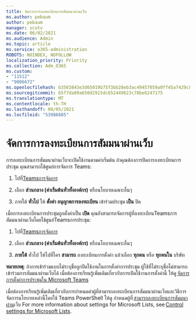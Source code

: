 ```yaml
---
title: จัดการการลงทะเบียนการสัมมนาผ่านเว็บ
ms.author: pebaum
author: pebaum
manager: scotv
ms.date: 06/02/2021
ms.audience: Admin
ms.topic: article
ms.service: o365-administration
ROBOTS: NOINDEX, NOFOLLOW
localization_priority: Priority
ms.collection: Adm_O365
ms.custom:
- "11512"
- "9006672"
ms.openlocfilehash: b3563843e3d65019b75f3bb28eb3ac49457059a0ff45a7429c8ae4c1b9dd5411
ms.sourcegitcommit: b5f7da89a650d2915dc652449623c78be6247175
ms.translationtype: MT
ms.contentlocale: th-TH
ms.lasthandoff: 08/05/2021
ms.locfileid: "53986685"
---
```

# <a name="manage-webinar-registration"></a>จัดการการลงทะเบียนการสัมมนาผ่านเว็บ

การลงทะเบียนการสัมมนาผ่านเว็บจะเปิดใช้งานตามค่าเริ่มต้น ถ้าคุณต้องการปิดการลงทะเบียนการประชุม คุณสามารถใช้ศูนย์การจัดการ Teams: 

1. ไปที่[Teamsการจัดการ](https://admin.teams.microsoft.com/policies/meetings) 

2. เลือก **ส่วนกลาง (ค่าเริ่มต้นทั่วทั้งองค์กร)** หรือนโยบายเฉพาะอื่นๆ 

3. ภายใต้ **ทั่วไป** ให้ **ตั้งค่า อนุญาตการลงทะเบียน** เข้าร่วมประชุม **เป็น** ปิด 

เมื่อการลงทะเบียนการประชุมถูกตั้งค่าเป็น **เปิด** คุณยังสามารถจัดการผู้ที่ลงทะเบียนTeamsการสัมมนาผ่านเว็บโดยใช้ศูนย์Teamsการประชุม: 

1. ไปที่[Teamsการจัดการ](https://admin.teams.microsoft.com/policies/meetings) 

2. เลือก **ส่วนกลาง (ค่าเริ่มต้นทั่วทั้งองค์กร)** หรือนโยบายเฉพาะอื่นๆ 

3. **ภายใต้** ทั่วไป ให้ไปที่ใคร **สามารถ** ลงทะเบียนการตั้งค่า แล้วเลือก **ทุกคน** หรือ **ทุกคนใน** บริษัท 

**หมายเหตุ**: ถ้าการเข้าร่วมแบบไม่ระบุชื่อถูกปิดใช้งานในการตั้งค่าการประชุม ผู้ใช้ที่ไม่ระบุชื่อไม่สามารถเข้าร่วมการสัมมนาผ่านเว็บได้ เมื่อต้องการเรียนรู้เพิ่มเติมเกี่ยวกับการเปิดใช้งานการตั้งค่านี้ ให้ดู [จัดการการตั้งค่าการประชุมใน Microsoft Teams](/microsoftteams/meeting-settings-in-teams) 

เมื่อต้องการเรียนรู้เพิ่มเติมเกี่ยวกับการกําหนดค่าผู้ที่สามารถลงทะเบียนการสัมมนาผ่านเว็บและวิธีการจัดการนโยบายเหล่านี้โดยใช้ Teams PowerShell ให้ดู กําหนดผู้ที่ [สามารถลงทะเบียนการสัมมนาผ่าน](/microsoftteams/set-up-webinars?source=docs#configure-who-can-register-for-webinars)เว็บ For more information about settings for Microsoft Lists, see [Control settings for Microsoft Lists](/sharepoint/control-lists). 

 